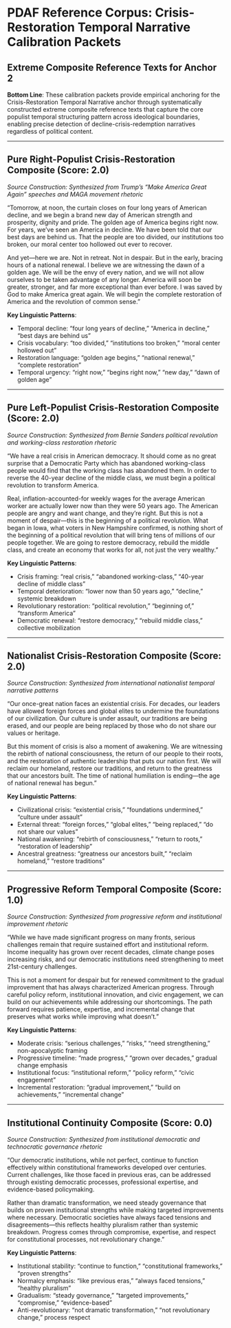 # PDAF Reference Corpus: Crisis-Restoration Temporal Narrative Calibration Packets

## Extreme Composite Reference Texts for Anchor 2

**Bottom Line**: These calibration packets provide empirical anchoring for the Crisis-Restoration Temporal Narrative anchor through systematically constructed extreme composite reference texts that capture the core populist temporal structuring pattern across ideological boundaries, enabling precise detection of decline-crisis-redemption narratives regardless of political content.

-----

## Pure Right-Populist Crisis-Restoration Composite (Score: 2.0)

*Source Construction: Synthesized from Trump’s “Make America Great Again” speeches and MAGA movement rhetoric*

“Tomorrow, at noon, the curtain closes on four long years of American decline, and we begin a brand new day of American strength and prosperity, dignity and pride. The golden age of America begins right now. For years, we’ve seen an America in decline. We have been told that our best days are behind us. That the people are too divided, our institutions too broken, our moral center too hollowed out ever to recover.

And yet—here we are. Not in retreat. Not in despair. But in the early, bracing hours of a national renewal. I believe we are witnessing the dawn of a golden age. We will be the envy of every nation, and we will not allow ourselves to be taken advantage of any longer. America will soon be greater, stronger, and far more exceptional than ever before. I was saved by God to make America great again. We will begin the complete restoration of America and the revolution of common sense.”

**Key Linguistic Patterns**:

- Temporal decline: “four long years of decline,” “America in decline,” “best days are behind us”
- Crisis vocabulary: “too divided,” “institutions too broken,” “moral center hollowed out”
- Restoration language: “golden age begins,” “national renewal,” “complete restoration”
- Temporal urgency: “right now,” “begins right now,” “new day,” “dawn of golden age”

-----

## Pure Left-Populist Crisis-Restoration Composite (Score: 2.0)

*Source Construction: Synthesized from Bernie Sanders political revolution and working-class restoration rhetoric*

“We have a real crisis in American democracy. It should come as no great surprise that a Democratic Party which has abandoned working-class people would find that the working class has abandoned them. In order to reverse the 40-year decline of the middle class, we must begin a political revolution to transform America.

Real, inflation-accounted-for weekly wages for the average American worker are actually lower now than they were 50 years ago. The American people are angry and want change, and they’re right. But this is not a moment of despair—this is the beginning of a political revolution. What began in Iowa, what voters in New Hampshire confirmed, is nothing short of the beginning of a political revolution that will bring tens of millions of our people together. We are going to restore democracy, rebuild the middle class, and create an economy that works for all, not just the very wealthy.”

**Key Linguistic Patterns**:

- Crisis framing: “real crisis,” “abandoned working-class,” “40-year decline of middle class”
- Temporal deterioration: “lower now than 50 years ago,” “decline,” systemic breakdown
- Revolutionary restoration: “political revolution,” “beginning of,” “transform America”
- Democratic renewal: “restore democracy,” “rebuild middle class,” collective mobilization

-----

## Nationalist Crisis-Restoration Composite (Score: 2.0)

*Source Construction: Synthesized from international nationalist temporal narrative patterns*

“Our once-great nation faces an existential crisis. For decades, our leaders have allowed foreign forces and global elites to undermine the foundations of our civilization. Our culture is under assault, our traditions are being erased, and our people are being replaced by those who do not share our values or heritage.

But this moment of crisis is also a moment of awakening. We are witnessing the rebirth of national consciousness, the return of our people to their roots, and the restoration of authentic leadership that puts our nation first. We will reclaim our homeland, restore our traditions, and return to the greatness that our ancestors built. The time of national humiliation is ending—the age of national renewal has begun.”

**Key Linguistic Patterns**:

- Civilizational crisis: “existential crisis,” “foundations undermined,” “culture under assault”
- External threat: “foreign forces,” “global elites,” “being replaced,” “do not share our values”
- National awakening: “rebirth of consciousness,” “return to roots,” “restoration of leadership”
- Ancestral greatness: “greatness our ancestors built,” “reclaim homeland,” “restore traditions”

-----

## Progressive Reform Temporal Composite (Score: 1.0)

*Source Construction: Synthesized from progressive reform and institutional improvement rhetoric*

“While we have made significant progress on many fronts, serious challenges remain that require sustained effort and institutional reform. Income inequality has grown over recent decades, climate change poses increasing risks, and our democratic institutions need strengthening to meet 21st-century challenges.

This is not a moment for despair but for renewed commitment to the gradual improvement that has always characterized American progress. Through careful policy reform, institutional innovation, and civic engagement, we can build on our achievements while addressing our shortcomings. The path forward requires patience, expertise, and incremental change that preserves what works while improving what doesn’t.”

**Key Linguistic Patterns**:

- Moderate crisis: “serious challenges,” “risks,” “need strengthening,” non-apocalyptic framing
- Progressive timeline: “made progress,” “grown over decades,” gradual change emphasis
- Institutional focus: “institutional reform,” “policy reform,” “civic engagement”
- Incremental restoration: “gradual improvement,” “build on achievements,” “incremental change”

-----

## Institutional Continuity Composite (Score: 0.0)

*Source Construction: Synthesized from institutional democratic and technocratic governance rhetoric*

“Our democratic institutions, while not perfect, continue to function effectively within constitutional frameworks developed over centuries. Current challenges, like those faced in previous eras, can be addressed through existing democratic processes, professional expertise, and evidence-based policymaking.

Rather than dramatic transformation, we need steady governance that builds on proven institutional strengths while making targeted improvements where necessary. Democratic societies have always faced tensions and disagreements—this reflects healthy pluralism rather than systemic breakdown. Progress comes through compromise, expertise, and respect for constitutional processes, not revolutionary change.”

**Key Linguistic Patterns**:

- Institutional stability: “continue to function,” “constitutional frameworks,” “proven strengths”
- Normalcy emphasis: “like previous eras,” “always faced tensions,” “healthy pluralism”
- Gradualism: “steady governance,” “targeted improvements,” “compromise,” “evidence-based”
- Anti-revolutionary: “not dramatic transformation,” “not revolutionary change,” process respect
